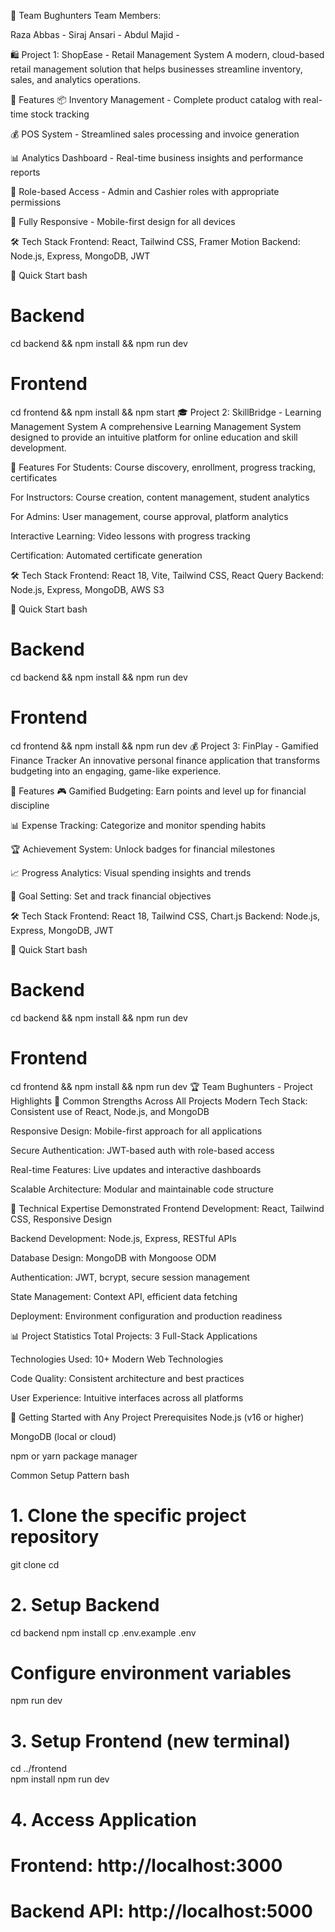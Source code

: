 🎯 Team Bughunters
Team Members:

Raza Abbas - 
Siraj Ansari - 
Abdul Majid - 

🛍 Project 1: ShopEase - Retail Management System
A modern, cloud-based retail management solution that helps businesses streamline inventory, sales, and analytics operations.

🚀 Features
📦 Inventory Management - Complete product catalog with real-time stock tracking

💰 POS System - Streamlined sales processing and invoice generation

📊 Analytics Dashboard - Real-time business insights and performance reports

👥 Role-based Access - Admin and Cashier roles with appropriate permissions

📱 Fully Responsive - Mobile-first design for all devices

🛠 Tech Stack
Frontend: React, Tailwind CSS, Framer Motion
Backend: Node.js, Express, MongoDB, JWT

🚀 Quick Start
bash
# Backend
cd backend && npm install && npm run dev

# Frontend  
cd frontend && npm install && npm start
🎓 Project 2: SkillBridge - Learning Management System
A comprehensive Learning Management System designed to provide an intuitive platform for online education and skill development.

🚀 Features
For Students: Course discovery, enrollment, progress tracking, certificates

For Instructors: Course creation, content management, student analytics

For Admins: User management, course approval, platform analytics

Interactive Learning: Video lessons with progress tracking

Certification: Automated certificate generation

🛠 Tech Stack
Frontend: React 18, Vite, Tailwind CSS, React Query
Backend: Node.js, Express, MongoDB, AWS S3

🚀 Quick Start
bash
# Backend
cd backend && npm install && npm run dev

# Frontend
cd frontend && npm install && npm run dev
💰 Project 3: FinPlay - Gamified Finance Tracker
An innovative personal finance application that transforms budgeting into an engaging, game-like experience.

🚀 Features
🎮 Gamified Budgeting: Earn points and level up for financial discipline

📊 Expense Tracking: Categorize and monitor spending habits

🏆 Achievement System: Unlock badges for financial milestones

📈 Progress Analytics: Visual spending insights and trends

🎯 Goal Setting: Set and track financial objectives

🛠 Tech Stack
Frontend: React 18, Tailwind CSS, Chart.js
Backend: Node.js, Express, MongoDB, JWT

🚀 Quick Start
bash
# Backend
cd backend && npm install && npm run dev

# Frontend
cd frontend && npm install && npm run dev
🏆 Team Bughunters - Project Highlights
🎯 Common Strengths Across All Projects
Modern Tech Stack: Consistent use of React, Node.js, and MongoDB

Responsive Design: Mobile-first approach for all applications

Secure Authentication: JWT-based auth with role-based access

Real-time Features: Live updates and interactive dashboards

Scalable Architecture: Modular and maintainable code structure

🔧 Technical Expertise Demonstrated
Frontend Development: React, Tailwind CSS, Responsive Design

Backend Development: Node.js, Express, RESTful APIs

Database Design: MongoDB with Mongoose ODM

Authentication: JWT, bcrypt, secure session management

State Management: Context API, efficient data fetching

Deployment: Environment configuration and production readiness

📊 Project Statistics
Total Projects: 3 Full-Stack Applications

Technologies Used: 10+ Modern Web Technologies

Code Quality: Consistent architecture and best practices

User Experience: Intuitive interfaces across all platforms

🚀 Getting Started with Any Project
Prerequisites
Node.js (v16 or higher)

MongoDB (local or cloud)

npm or yarn package manager

Common Setup Pattern
bash
# 1. Clone the specific project repository
git clone <project-repo-url>
cd <project-name>

# 2. Setup Backend
cd backend
npm install
cp .env.example .env
# Configure environment variables
npm run dev

# 3. Setup Frontend (new terminal)
cd ../frontend  
npm install
npm run dev

# 4. Access Application
# Frontend: http://localhost:3000
# Backend API: http://localhost:5000
